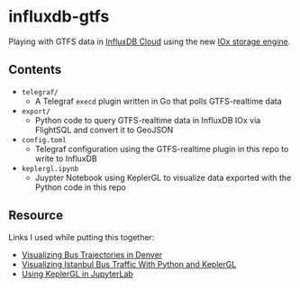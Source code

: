 # influxdb-gtfs

Playing with GTFS data in [InfluxDB Cloud](https://cloud2.influxdata.com/signup) using the new [IOx storage engine](https://github.com/influxdata/influxdb_iox).

## Contents

- `telegraf/`
    - A Telegraf `execd` plugin written in Go that polls GTFS-realtime data
- `export/`
    - Python code to query GTFS-realtime data in InfluxDB IOx via FlightSQL and convert it to GeoJSON
- `config.toml`
    - Telegraf configuration using the GTFS-realtime plugin in this repo to write to InfluxDB
- `keplergl.ipynb`
    - Juypter Notebook using KeplerGL to visualize data exported with the Python code in this repo
    
## Resource

Links I used while putting this together:
- [Visualizing Bus Trajectories in Denver](https://towardsdatascience.com/visualizing-bus-trajectories-in-denver-85ff02f3a746)
- [Visualizing Istanbul Bus Traffic With Python and KeplerGL](https://medium.com/swlh/visualizing-istanbul-bus-traffic-with-python-and-keplergl-a84895788825)
- [Using KeplerGL in JupyterLab](https://docs.kepler.gl/docs/keplergl-jupyter#keplergl)
